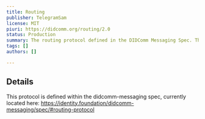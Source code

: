 ```yaml
---
title: Routing
publisher: TelegramSam
license: MIT
piuri: https://didcomm.org/routing/2.0
status: Production
summary: The routing protocol defined in the DIDComm Messaging Spec. This enables the message sender to package the final message on a route shared by the message recipient.
tags: []
authors: []

---
```


## Details

This protocol is defined within the didcomm-messaging spec, currently located here: https://identity.foundation/didcomm-messaging/spec/#routing-protocol

